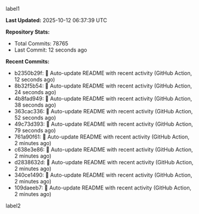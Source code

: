 
label1 
<!-- ACTIVITY_START -->
**Last Updated:** 2025-10-12 06:37:39 UTC

**Repository Stats:**
- Total Commits: 78765
- Last Commit: 12 seconds ago

**Recent Commits:**
- b2350b29f: 🤖 Auto-update README with recent activity (GitHub Action, 12 seconds ago)
- 8b32f5b54: 🤖 Auto-update README with recent activity (GitHub Action, 24 seconds ago)
- 4b8fad949: 🤖 Auto-update README with recent activity (GitHub Action, 38 seconds ago)
- 363cac336: 🤖 Auto-update README with recent activity (GitHub Action, 52 seconds ago)
- 49c73d393: 🤖 Auto-update README with recent activity (GitHub Action, 79 seconds ago)
- 761a90f61: 🤖 Auto-update README with recent activity (GitHub Action, 2 minutes ago)
- c638e3e86: 🤖 Auto-update README with recent activity (GitHub Action, 2 minutes ago)
- d2838632d: 🤖 Auto-update README with recent activity (GitHub Action, 2 minutes ago)
- 340ce1490: 🤖 Auto-update README with recent activity (GitHub Action, 2 minutes ago)
- 109daeeb7: 🤖 Auto-update README with recent activity (GitHub Action, 2 minutes ago)
<!-- ACTIVITY_END -->

label2
